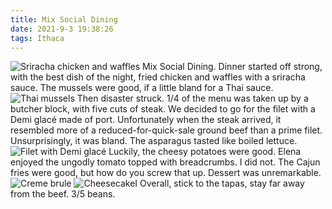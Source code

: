 ```yaml
---
title: Mix Social Dining
date: 2021-9-3 19:38:26
tags: Ithaca
---
```

![Sriracha chicken and waffles](/images/mix1/mix1.jpeg)
Mix Social Dining. Dinner started off strong, with the best dish of the night, fried chicken and waffles with a sriracha sauce. The mussels were good, if a little bland for a Thai sauce. 
![Thai mussels](/images/mix1/mix2.jpeg)
Then disaster struck. 1/4 of the menu was taken up by a butcher block, with five cuts of steak. We decided to go for the filet with a Demi glacé made of port. Unfortunately when the steak arrived, it resembled more of a reduced-for-quick-sale ground beef than a prime filet. Unsurprisingly, it was bland. The asparagus tasted like boiled lettuce. 
![Filet with Demi glacé](/images/mix1/mix3.jpeg)
Luckily, the cheesy potatoes were good. Elena enjoyed the ungodly tomato topped with breadcrumbs. I did not. The Cajun fries were good, but how do you screw that up. Dessert was unremarkable.
![Creme brule](/images/mix1/mix4.jpeg)
![CheesecakeI](/images/mix1/mix5.jpeg)
Overall, stick to the tapas, stay far away from the beef. 3/5 beans.